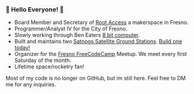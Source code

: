 ### :milky_way: Hello Everyone! :milky_way:

* Board Member and Secretary of [Root Access](https://rootaccess.org/) a makerspace in Fresno.
* Programmer/Analyst IV for the City of Fresno. 
* Slowly working through Ben Eaters [8 bit computer](https://eater.net/8bit/). 
* Built and maintains two [Satnogs Satellite Ground Stations](https://network.satnogs.org/stations/1370/). [Build one today!](https://github.com/RootAccessHackerspace/meta/wiki/Satellite-Tracker)
* Organizer for the [Fresno FreeCodeCamp](https://github.com/freecodecamp-fresnoca) Meetup. We meet every first Saturday of the month.
* Lifetime space/rocketry fan!

Most of my code is no longer on GitHub, but im still here. Feel free to DM me for any inquiries. 
